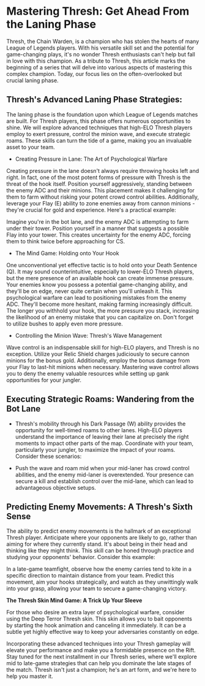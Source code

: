 # Mastering Thresh: Get Ahead From the Laning Phase

Thresh, the Chain Warden, is a champion who has stolen the hearts of many League of Legends players. With his versatile skill set and the potential for game-changing plays, it's no wonder Thresh enthusiasts can't help but fall in love with this champion. As a tribute to Thresh, this article marks the beginning of a series that will delve into various aspects of mastering this complex champion. Today, our focus lies on the often-overlooked but crucial laning phase.

## Thresh's Advanced Laning Phase Strategies:

The laning phase is the foundation upon which League of Legends matches are built. For Thresh players, this phase offers numerous opportunities to shine. We will explore advanced techniques that high-ELO Thresh players employ to exert pressure, control the minion wave, and execute strategic roams. These skills can turn the tide of a game, making you an invaluable asset to your team.

- Creating Pressure in Lane: The Art of Psychological Warfare

Creating pressure in the lane doesn't always require throwing hooks left and right. In fact, one of the most potent forms of pressure with Thresh is the threat of the hook itself. Position yourself aggressively, standing between the enemy ADC and their minions. This placement makes it challenging for them to farm without risking your potent crowd control abilities. Additionally, leverage your Flay (E) ability to zone enemies away from cannon minions - they're crucial for gold and experience. Here's a practical example:

Imagine you're in the bot lane, and the enemy ADC is attempting to farm under their tower. Position yourself in a manner that suggests a possible Flay into your tower. This creates uncertainty for the enemy ADC, forcing them to think twice before approaching for CS.

- The Mind Game: Holding onto Your Hook

One unconventional yet effective tactic is to hold onto your Death Sentence (Q). It may sound counterintuitive, especially to lower-ELO Thresh players, but the mere presence of an available hook can create immense pressure. Your enemies know you possess a potential game-changing ability, and they'll be on edge, never quite certain when you'll unleash it. This psychological warfare can lead to positioning mistakes from the enemy ADC. They'll become more hesitant, making farming increasingly difficult. The longer you withhold your hook, the more pressure you stack, increasing the likelihood of an enemy mistake that you can capitalize on. Don't forget to utilize bushes to apply even more pressure.

- Controlling the Minion Wave: Thresh's Wave Management

Wave control is an indispensable skill for high-ELO players, and Thresh is no exception. Utilize your Relic Shield charges judiciously to secure cannon minions for the bonus gold. Additionally, employ the bonus damage from your Flay to last-hit minions when necessary. Mastering wave control allows you to deny the enemy valuable resources while setting up gank opportunities for your jungler.

## Executing Strategic Roams: Wandering from the Bot Lane

- Thresh's mobility through his Dark Passage (W) ability provides the opportunity for well-timed roams to other lanes. High-ELO players understand the importance of leaving their lane at precisely the right moments to impact other parts of the map. Coordinate with your team, particularly your jungler, to maximize the impact of your roams. Consider these scenarios:

- Push the wave and roam mid when your mid-laner has crowd control abilities, and the enemy mid-laner is overextended. Your presence can secure a kill and establish control over the mid-lane, which can lead to advantageous objective setups.


## Predicting Enemy Movements: A Thresh's Sixth Sense

The ability to predict enemy movements is the hallmark of an exceptional Thresh player. Anticipate where your opponents are likely to go, rather than aiming for where they currently stand. It's about being in their head and thinking like they might think. This skill can be honed through practice and studying your opponents' behavior. Consider this example:

In a late-game teamfight, observe how the enemy carries tend to kite in a specific direction to maintain distance from your team. Predict this movement, aim your hooks strategically, and watch as they unwittingly walk into your grasp, allowing your team to secure a game-changing victory.

**The Thresh Skin Mind Game: A Trick Up Your Sleeve**

For those who desire an extra layer of psychological warfare, consider using the Deep Terror Thresh skin. This skin allows you to bait opponents by starting the hook animation and canceling it immediately. It can be a subtle yet highly effective way to keep your adversaries constantly on edge.

Incorporating these advanced techniques into your Thresh gameplay will elevate your performance and make you a formidable presence on the Rift. Stay tuned for the next installment in our Thresh series, where we'll explore mid to late-game strategies that can help you dominate the late stages of the match. Thresh isn't just a champion; he's an art form, and we're here to help you master it.
